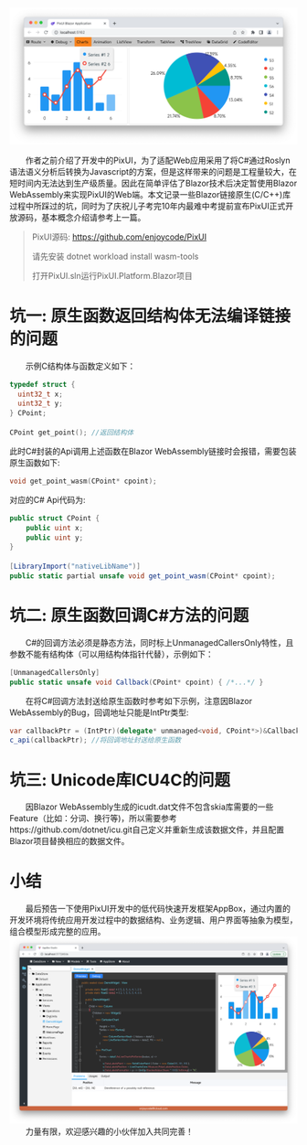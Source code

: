 ![](imgs/2_Demo.png)

&emsp;&emsp;作者之前介绍了开发中的PixUI，为了适配Web应用采用了将C#通过Roslyn语法语义分析后转换为Javascript的方案，但是这样带来的问题是工程量较大，在短时间内无法达到生产级质量。因此在简单评估了Blazor技术后决定暂使用Blazor WebAssembly来实现PixUI的Web端。本文记录一些Blazor链接原生(C/C++)库过程中所踩过的坑，同时为了庆祝儿子考完10年内最难中考提前宣布PixUI正式开放源码，基本概念介绍请参考上一篇。

> PixUI源码: https://github.com/enjoycode/PixUI
> 
> 请先安装 dotnet workload install wasm-tools
> 
> 打开PixUI.sln运行PixUI.Platform.Blazor项目

# 坑一: 原生函数返回结构体无法编译链接的问题
&emsp;&emsp;示例C结构体与函数定义如下：
```c++
typedef struct {
  uint32_t x;
  uint32_t y;
} CPoint;

CPoint get_point(); //返回结构体
```
此时C#封装的Api调用上述函数在Blazor WebAssembly链接时会报错，需要包装原生函数如下:
```c++
void get_point_wasm(CPoint* cpoint);
```
对应的C# Api代码为:
```csharp
public struct CPoint {
    public uint x;
    public uint y;
}

[LibraryImport("nativeLibName")]
public static partial unsafe void get_point_wasm(CPoint* cpoint);
```

# 坑二: 原生函数回调C#方法的问题
&emsp;&emsp;C#的回调方法必须是静态方法，同时标上UnmanagedCallersOnly特性，且参数不能有结构体（可以用结构体指针代替），示例如下：
```csharp
[UnmanagedCallersOnly]
public static unsafe void Callback(CPoint* cpoint) { /*...*/ }
```
&emsp;&emsp;在将C#回调方法封送给原生函数时参考如下示例，注意因Blazor WebAssembly的Bug，回调地址只能是IntPtr类型:
```csharp
var callbackPtr = (IntPtr)(delegate* unmanaged<void, CPoint*>)&Callback;
c_api(callbackPtr); //将回调地址封送给原生函数
```

# 坑三: Unicode库ICU4C的问题
&emsp;&emsp;因Blazor WebAssembly生成的icudt.dat文件不包含skia库需要的一些Feature（比如：分词、换行等)，所以需要参考https://github.com/dotnet/icu.git自己定义并重新生成该数据文件，并且配置Blazor项目替换相应的数据文件。

# 小结
&emsp;&emsp;最后预告一下使用PixUI开发中的低代码快速开发框架AppBox，通过内置的开发环境将传统应用开发过程中的数据结构、业务逻辑、用户界面等抽象为模型，组合模型形成完整的应用。
![](imgs/1_Charts.png)
&emsp;&emsp;力量有限，欢迎感兴趣的小伙伴加入共同完善！